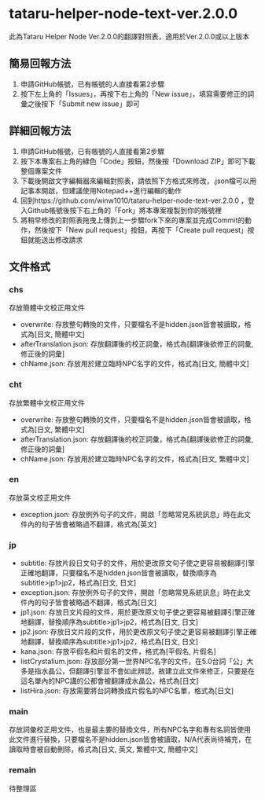 # tataru-helper-node-text-ver.2.0.0
此為Tataru Helper Node Ver.2.0.0的翻譯對照表，適用於Ver.2.0.0或以上版本

## 簡易回報方法
1. 申請GitHub帳號，已有帳號的人直接看第2步驟
2. 按下左上角的「Issues」，再按下右上角的「New issue」，填寫需要修正的詞彙之後按下「Submit new issue」即可

## 詳細回報方法
1. 申請GitHub帳號，已有帳號的人直接看第2步驟
2. 按下本專案右上角的綠色「Code」按鈕，然後按「Download ZIP」即可下載整個專案文件
3. 下載後開啟文字編輯器來編輯對照表，請依照下方格式來修改，.json檔可以用記事本開啟，但建議使用Notepad++進行編輯的動作
4. 回到https://github.com/winw1010/tataru-helper-node-text-ver.2.0.0 ，登入Github帳號後按下右上角的「Fork」將本專案複製到你的帳號裡
5. 將稍早修改的對照表拖曳上傳到上一步驟fork下來的專案並完成Commit的動作，然後按下「New pull request」按鈕，再按下「Create pull request」按鈕就能送出修改請求

## 文件格式
### chs
存放簡體中文校正用文件
* overwrite: 存放整句轉換的文件，只要檔名不是hidden.json皆會被讀取，格式為[日文, 簡體中文]
* afterTranslation.json: 存放翻譯後的校正詞彙，格式為[翻譯後欲修正的詞彙, 修正後的詞彙]
* chName.json: 存放用於建立臨時NPC名字的文件，格式為[日文, 簡體中文]

### cht
存放繁體中文校正用文件
* overwrite: 存放整句轉換的文件，只要檔名不是hidden.json皆會被讀取，格式為[日文, 繁體中文]
* afterTranslation.json: 存放翻譯後的校正詞彙，格式為[翻譯後欲修正的詞彙, 修正後的詞彙]
* chName.json: 存放用於建立臨時NPC名字的文件，格式為[日文, 繁體中文]

### en
存放英文校正用文件
* exception.json: 存放例外句子的文件，開啟「忽略常見系統訊息」時在此文件內的句子皆會被略過不翻譯，格式為[英文]

### jp
* subtitle: 存放片段日文句子的文件，用於更改原文句子使之更容易被翻譯引擎正確地翻譯，只要檔名不是hidden.json皆會被讀取，替換順序為subtitle>jp1>jp2，格式為[日文, 日文]
* exception.json: 存放例外句子的文件，開啟「忽略常見系統訊息」時在此文件內的句子皆會被略過不翻譯，格式為[日文]
* jp1.json: 存放日文片段的文件，用於更改原文句子使之更容易被翻譯引擎正確地翻譯，替換順序為subtitle>jp1>jp2，格式為[日文, 日文]
* jp2.json: 存放日文片段的文件，用於更改原文句子使之更容易被翻譯引擎正確地翻譯，替換順序為subtitle>jp1>jp2，格式為[日文, 日文]
* kana.json: 存放平假名和片假名的文件，格式為[平假名, 片假名]
* listCrystalium.json: 存放部分第一世界NPC名字的文件，在5.0台詞「公」大多是指水晶公，但翻譯引擎並不會如此辨認，故建立此文件來修正，只要是在這名單內的NPC講的公都會被翻譯成水晶公，格式為[日文]
* listHira.json: 存放需要將台詞轉換成片假名的NPC名單，格式為[日文]

### main
存放詞彙校正用文件，也是最主要的替換文件，所有NPC名字和專有名詞皆使用此文件進行替換，只要檔名不是hidden.json皆會被讀取，N/A代表尚待補充，在讀取時會被自動刪除，格式為[日文, 英文, 繁體中文, 簡體中文]

### remain
待整理區
